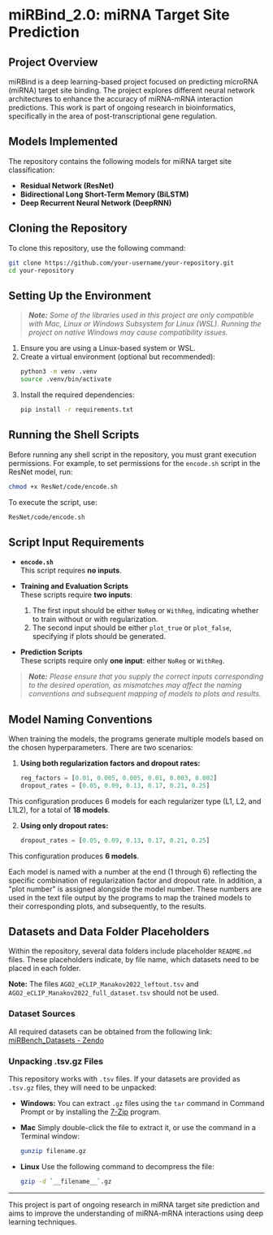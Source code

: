 
# miRBind_2.0: miRNA Target Site Prediction

## Project Overview
miRBind is a deep learning-based project focused on predicting microRNA (miRNA) target site binding. The project explores different neural network architectures to enhance the accuracy of miRNA-mRNA interaction predictions. This work is part of ongoing research in bioinformatics, specifically in the area of post-transcriptional gene regulation.

## Models Implemented
The repository contains the following models for miRNA target site classification:
- **Residual Network (ResNet)**
- **Bidirectional Long Short-Term Memory (BiLSTM)**
- **Deep Recurrent Neural Network (DeepRNN)**

## Cloning the Repository
To clone this repository, use the following command:
```bash
git clone https://github.com/your-username/your-repository.git
cd your-repository
```

## Setting Up the Environment
> _**Note:** Some of the libraries used in this project are only compatible with Mac, Linux or Windows Subsystem for Linux (WSL). Running the project on native Windows may cause compatibility issues._

1. Ensure you are using a Linux-based system or WSL.
2. Create a virtual environment (optional but recommended):
   ```bash
   python3 -m venv .venv
   source .venv/bin/activate
   ```
3. Install the required dependencies:
   ```bash
   pip install -r requirements.txt
   ```

## Running the Shell Scripts
Before running any shell script in the repository, you must grant execution permissions. For example, to set permissions for the `encode.sh` script in the ResNet model, run:
```bash
chmod +x ResNet/code/encode.sh
```
To execute the script, use:
```bash
ResNet/code/encode.sh
```

## Script Input Requirements
- **`encode.sh`**  
  This script requires **no inputs**.

- **Training and Evaluation Scripts**  
  These scripts require **two inputs**:
  1. The first input should be either `NoReg` or `WithReg`, indicating whether to train without or with regularization.
  2. The second input should be either `plot_true` or `plot_false`, specifying if plots should be generated.

- **Prediction Scripts**  
  These scripts require only **one input**: either `NoReg` or `WithReg`.

>_**Note:** Please ensure that you supply the correct inputs corresponding to the desired operation, as mismatches may affect the naming conventions and subsequent mapping of models to plots and results._

## Model Naming Conventions
When training the models, the programs generate multiple models based on the chosen hyperparameters. There are two scenarios:

1.  **Using both regularization factors and dropout rates:**
    ```python
    reg_factors = [0.01, 0.005, 0.005, 0.01, 0.003, 0.002] 
    dropout_rates = [0.05, 0.09, 0.13, 0.17, 0.21, 0.25]
    ```
This configuration produces 6 models for each regularizer type (L1, L2, and L1L2), for a total of **18 models**.

2. **Using only dropout rates:**
    ```python
    dropout_rates = [0.05, 0.09, 0.13, 0.17, 0.21, 0.25]
    ```
This configuration produces **6 models**.

Each model is named with a number at the end (1 through 6) reflecting the specific combination of regularization factor and dropout rate. In addition, a "plot number" is assigned alongside the model number. These numbers are used in the text file output by the programs to map the trained models to their corresponding plots, and subsequently, to the results.

## Datasets and Data Folder Placeholders
Within the repository, several data folders include placeholder `README.md` files. These placeholders indicate, by file name, which datasets need to be placed in each folder. 

**Note:** The files `AGO2_eCLIP_Manakov2022_leftout.tsv` and `AGO2_eCLIP_Manakov2022_full_dataset.tsv` should not be used.

### Dataset Sources
All required datasets can be obtained from the following link: [miRBench_Datasets - Zendo](https://zenodo.org/records/14501607)

### Unpacking .tsv.gz Files
This repository works with `.tsv` files. If your datasets are provided as `.tsv.gz` files, they will need to be unpacked:

- **Windows:**
You can extract `.gz` files using the `tar` command in Command Prompt or by installing the [7-Zip](https://www.7-zip.org/) program.

- **Mac**
Simply double-click the file to extract it, or use the command in a Terminal window:
  ```bash
  gunzip filename.gz
  ```

- **Linux**
Use the following command to decompress the file:
  ```bash
  gzip -d `__filename__`.gz
  ```

---
This project is part of ongoing research in miRNA target site prediction and aims to improve the understanding of miRNA-mRNA interactions using deep learning techniques.
